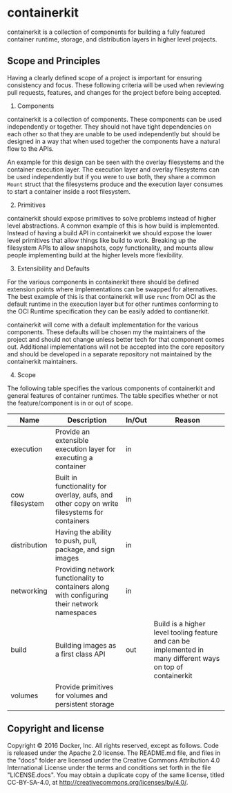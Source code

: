 # containerkit

containerkit is a collection of components for building a fully featured container runtime, storage, and distribution layers in higher level projects. 

## Scope and Principles

Having a clearly defined scope of a project is important for ensuring consistency and focus.
These following criteria will be used when reviewing pull requests, features, and changes for the project before being accepted.

1. Components 

containerkit is a collection of components.
These components can be used independently or together.
They should not have tight dependencies on each other so that they are unable to be used independently but should be designed in a way that when used together the components have a natural flow to the APIs.

An example for this design can be seen with the overlay filesystems and the container execution layer.
The execution layer and overlay filesystems can be used independently but if you were to use both, they share a common `Mount` struct that the filesystems produce and the execution layer consumes to start a container inside a root filesystem.


2. Primitives

containerkit should expose primitives to solve problems instead of higher level abstractions.
A common example of this is how build is implemented.
Instead of having a build API in containerkit we should expose the lower level primitives that allow things like build to work.
Breaking up the filesystem APIs to allow snapshots, copy functionality, and mounts allow people implementing build at the higher levels more flexibility.


3. Extensibility and Defaults

For the various components in containerkit there should be defined extension points where implementations can be swapped for alternatives.
The best example of this is that containerkit will use `runc` from OCI as the default runtime in the execution layer but for other runtimes conforming to the OCI Runtime specification they can be easily added to contianerkit.

containerkit will come with a default implementation for the various components.
These defaults will be chosen my the maintainers of the project and should not change unless better tech for that component comes out.
Additional implementations will not be accepted into the core repository and should be developed in a separate repository not maintained by the containerkit maintainers.

4. Scope

The following table specifies the various components of containerkit and general features of container runtimes.
The table specifies whether or not the feature/component is in or out of scope.

| Name           | Description                                                                                   | In/Out | Reason                                                                                                       |
|----------------|-----------------------------------------------------------------------------------------------|--------|--------------------------------------------------------------------------------------------------------------|
| execution      | Provide an extensible execution layer for executing a container                               | in     |                                                                                                              |
| cow filesystem | Built in functionality for overlay, aufs, and other copy on write filesystems for containers  | in     |                                                                                                              |
| distribution   | Having the ability to push, pull, package, and sign images                                    | in     |                                                                                                              |
| networking     | Providing network functionality to containers along with configuring their network namespaces | in     |                                                                                                              |
| build          | Building images as a first class API                                                          | out    | Build is a higher level tooling feature and can be implemented in many different ways on top of containerkit |
| volumes        | Provide primitives for volumes and persistent storage                                         |        |                                                                                                              |

## Copyright and license

Copyright © 2016 Docker, Inc. All rights reserved, except as follows. Code
is released under the Apache 2.0 license. The README.md file, and files in the
"docs" folder are licensed under the Creative Commons Attribution 4.0
International License under the terms and conditions set forth in the file
"LICENSE.docs". You may obtain a duplicate copy of the same license, titled
CC-BY-SA-4.0, at http://creativecommons.org/licenses/by/4.0/.
